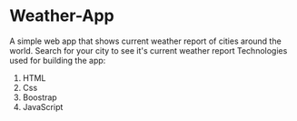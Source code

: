 # Weather-App
A simple web app that shows current weather report of cities around the world. Search for your city to see it's current weather report
Technologies used for building the app:
1. HTML
2. Css
3. Boostrap 
4. JavaScript
